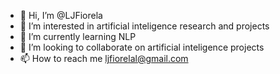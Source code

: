 - 👋 Hi, I’m @LJFiorela
- 👀 I’m interested in artificial inteligence research and projects
- 🌱 I’m currently learning NLP
- 💞️ I’m looking to collaborate on artificial inteligence projects
- 📫 How to reach me ljfiorelal@gmail.com

<!---
LJFiorela/LJFiorela is a ✨ special ✨ repository because its `README.md` (this file) appears on your GitHub profile.
You can click the Preview link to take a look at your changes.
--->
